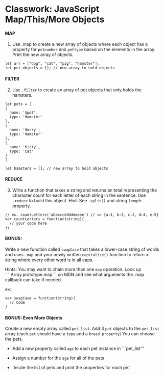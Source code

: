 # Classwork: JavaScript Map/This/More Objects

#### MAP

1. Use .map to create a new array of objects where each object has a property for ```petnumber``` and ```pettype``` based on the elements in the array. Print the new array of objects.
```
let arr = ["dog", "cat", "pig", "hamster"];
let pet_objects = []; // new array to hold objects
```
#### FILTER
2. Use ```.filter``` to create an array of pet objects that only holds the hamsters.

```
let pets = [
{
  name: 'Spot',
  type: 'Hamster'
},
{
  name: 'Harry',
  type: 'Hamster'
},
{
  name: 'Kitty',
  type: 'Cat'
}
]

let hamsters = []; // new array to hold objects
```

#### REDUCE

3. Write a function that takes a string and returns an total representing the character count for each letter of each string in the sentence. Use ```.reduce``` to build this object.  Hint: See ```.split()``` and string ```length``` property.
```
// ex. countLetters('abbcccddddeeeee') // => {a:1, b:2, c:3, d:4, e:5}
var countLetters = function(string){
  // your code here
};
```

#### BONUS: 
Write a new function called ```swapCase``` that takes a lower-case string of words and uses ```.map``` and your newly written ```capitalize()``` function to return a string where every other word is in all caps. 

Hints: You may want to chain more than one ```map``` operation. Look up ````Array.prototype.map``` on MDN and see what arguments the .map callback can take if needed 

ex: 
```swapCase('hey pal, lets javascript together sometime') // => "HEY pal, LETS javascript TOGETHER sometime"
var swapCase = function(string){
  // Code
}
```


#### BONUS: Even More Objects
Create a new empty array called ```pet_list```. Add 3 ```pet``` objects to the ```pet_list``` array (each ```pet``` should have a ```type``` and a ```breed property```) You can choose the pets.

* Add a new property called ```age``` to each pet instance in ```pet_list'''

* Assign a number for the ```age``` for all of the pets

* Iterate the list of pets and print the properties for each pet
